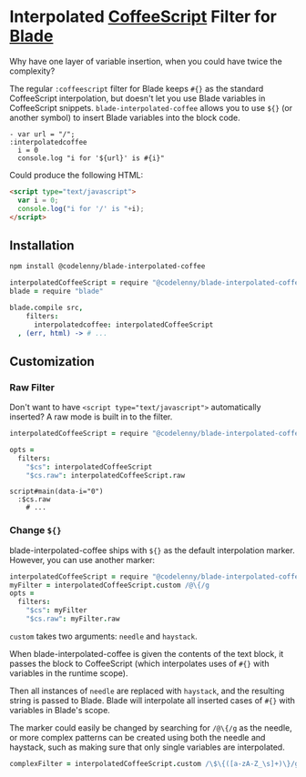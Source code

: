 # Interpolated [CoffeeScript][] Filter for [Blade][]

Why have one layer of variable insertion, when you could have twice the complexity?

The regular `:coffeescript` filter for Blade keeps `#{}` as the standard CoffeeScript interpolation, but doesn't let you
use Blade variables in CoffeeScript snippets.  `blade-interpolated-coffee` allows you to use `${}` (or another symbol)
to insert Blade variables into the block code.

```blade
- var url = "/";
:interpolatedcoffee
  i = 0
  console.log "i for '${url}' is #{i}"
```

Could produce the following HTML:

```html
<script type="text/javascript">
  var i = 0;
  console.log("i for '/' is "+i);
</script>
```

## Installation

```sh
npm install @codelenny/blade-interpolated-coffee
```

```coffee
interpolatedCoffeeScript = require "@codelenny/blade-interpolated-coffee"
blade = require "blade"

blade.compile src,
    filters:
      interpolatedcoffee: interpolatedCoffeeScript
  , (err, html) -> # ...
```

## Customization

### Raw Filter

Don't want to have `<script type="text/javascript">` automatically inserted?
A raw mode is built in to the filter.

```coffee
interpolatedCoffeeScript = require "@codelenny/blade-interpolated-coffee"

opts =
  filters:
    "$cs": interpolatedCoffeeScript
    "$cs.raw": interpolatedCoffeeScript.raw
```

```blade
script#main(data-i="0")
  :$cs.raw
    # ...
```

### Change `${}`

blade-interpolated-coffee ships with `${}` as the default interpolation marker.  However, you can use another marker:
  
```coffee
interpolatedCoffeeScript = require "@codelenny/blade-interpolated-coffee"
myFilter = interpolatedCoffeeScript.custom /@\{/g
opts =
  filters:
    "$cs": myFilter
    "$cs.raw": myFilter.raw
```

`custom` takes two arguments: `needle` and `haystack`.

When blade-interpolated-coffee is given the contents of the text block, it passes the block to CoffeeScript
(which interpolates uses of `#{}` with variables in the runtime scope).


Then all instances of `needle` are replaced with `haystack`, and the resulting string is passed to Blade.
Blade will interpolate all inserted cases of `#{}` with variables in Blade's scope.

The marker could easily be changed by searching for `/@\{/g` as the needle, or more complex patterns can be created
using both the needle and haystack, such as making sure that only single variables are interpolated.

```coffeescript
complexFilter = interpolatedCoffeeScript.custom /\$\{([a-zA-Z_\s]+)\}/g, "\#{$1}"
```

[CoffeeScript]: http://coffeescript.org/
[Blade]: https://github.com/bminer/node-blade
